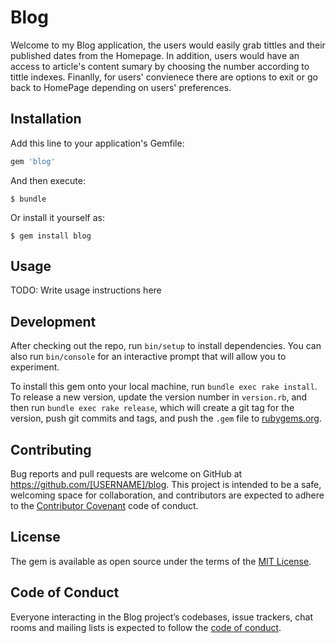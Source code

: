 # Blog

Welcome to my Blog application, the users would easily grab  tittles and their published dates from the Homepage. In addition, users would have an access to article's content sumary by choosing the number according to tittle indexes. Finanlly, for users' convienece there are options to exit or go back to HomePage depending on users' preferences. 



## Installation

Add this line to your application's Gemfile:

```ruby
gem 'blog'
```

And then execute:

    $ bundle

Or install it yourself as:

    $ gem install blog

## Usage

TODO: Write usage instructions here

## Development

After checking out the repo, run `bin/setup` to install dependencies. You can also run `bin/console` for an interactive prompt that will allow you to experiment.

To install this gem onto your local machine, run `bundle exec rake install`. To release a new version, update the version number in `version.rb`, and then run `bundle exec rake release`, which will create a git tag for the version, push git commits and tags, and push the `.gem` file to [rubygems.org](https://rubygems.org).

## Contributing

Bug reports and pull requests are welcome on GitHub at https://github.com/[USERNAME]/blog. This project is intended to be a safe, welcoming space for collaboration, and contributors are expected to adhere to the [Contributor Covenant](http://contributor-covenant.org) code of conduct.

## License

The gem is available as open source under the terms of the [MIT License](https://opensource.org/licenses/MIT).

## Code of Conduct

Everyone interacting in the Blog project’s codebases, issue trackers, chat rooms and mailing lists is expected to follow the [code of conduct](https://github.com/[USERNAME]/blog/blob/master/CODE_OF_CONDUCT.md).
